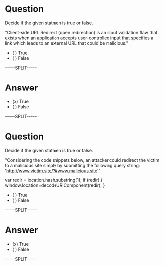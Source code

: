
# Question

Decide if the given statmen is true or false.

"Client-side URL Redirect (open redirection) is an input validation flaw that exists when an application accepts user-controlled input that specifies a link which leads to an external URL that could be malicious."

* ( ) True
* ( ) False

-----SPLIT-----

# Answer

* (x) True
* ( ) False


-----SPLIT-----


# Question

Decide if the given statmen is true or false.

"Considering the code snippets below, an attacker could redirect the victim to a malicious site simply by submitting the following query string: 'http://www.victim.site/?#www.malicious.site'"

var redir = location.hash.substring(1);
if (redir) {
    window.location=decodeURIComponent(redir);
}


* ( ) True
* ( ) False

-----SPLIT-----

# Answer

* (x) True
* ( ) False


-----SPLIT-----

